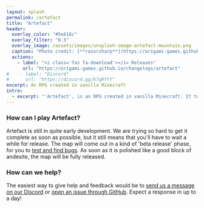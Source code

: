 ```yaml
---
layout: splash
permalink: /artefact
title: "Artefact"
header:
  overlay_color: "#5e616c"
  overlay_filter: "0.5"
  overlay_image: /assets/images/unsplash-image-artefact-mountain.png
  caption: "Photo credit: [**razorsharp**](https://origami-games.github.io/team#razorsharp)"
  actions:
    - label: "<i class='fas fa-download'></i> Releases"
      url: "https://origami-games.github.io/changelogs/artefact"
#    - label: "Discord"
#      url: "https://discord.gg/k7gRYYY"
excerpt: An RPG created in vanilla Minecraft
intro:
  - excerpt: "'Artefact', is an RPG created in vanilla Minecraft. It takes place in a vibrant fantasy world with both sandbox and story gameplay. The map is not realistic or gritty, it’s fun for the sake of fun. The combat will make you feel like a badass and the story is full of interest not typically found in large-scale fantasy."
---
```


### How can I play Artefact?
Artefact is still in quite early development. We are trying so hard to get it complete as soon as possible, but it still means that you'll have to wait a while for release. The map will come out in a kind of 'beta release' phase, for you to [test and find bugs](https://github.com/origami-games/artefact/issues). As soon as it is polished like a good block of andesite, the map will be fully released.

### How can we help?
The easiest way to give help and feedback would be to [send us a message on our Discord](https://discord.gg/k7gRYYY) or [open an issue through GitHub](https://github.com/origami-games/artefact/issues/new/choose). Expect a response in up to a day!
